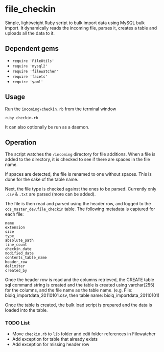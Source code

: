 # file_checkin 

Simple, lightweight Ruby script to bulk import data using MySQL bulk import.   It dynamically reads the incoming file, parses it, creates a table and uploads all the data to it.  

## Dependent gems
* `require 'FileUtils'`
* `require 'mysql2'`
* `require 'filewatcher'`
* `require 'facets'`
* `require 'yaml'`

## Usage

Run the `incoming\checkin.rb` from the terminal window

```console
ruby checkin.rb
```

It can also optionally be run as a daemon. 

## Operation

The script watches the `/incoming` directory for file additions. When a file is added to the directory, it is checked to see if there are spaces in the file name. 

If spaces are detected, the file is renamed to one without spaces. This is done for the sake of the table name.  

Next, the file type is checked against the ones to be parsed. Currently only `.csv` & `.txt` are parsed (more can be added).  

The file is then read and parsed using the header row, and logged to the `cds_master_dev`.`file_checkin` table.  The following metadata is captured for each file:
```
name
extension
size
type
absolute_path
line_count
checkin_date
modified_date
contents_table_name
header_row 
delimiter
created_by
```

Once the header row is read and the columns retrieved, the CREATE table sql command string is created and the table is created using varchar(255) for the columns, and the file name as the table name.  (e.g. File: bioiq_importdata_20110101.csv, then table name: bioiq_importdata_20110101)  

Once the table is created, the bulk load script is prepared and the data is loaded into the table. 


### TODO List

* Move `checkin.rb` to `lib` folder and edit folder references in Filewatcher
* Add exception for table that already exists
* Add exception for missing header row


